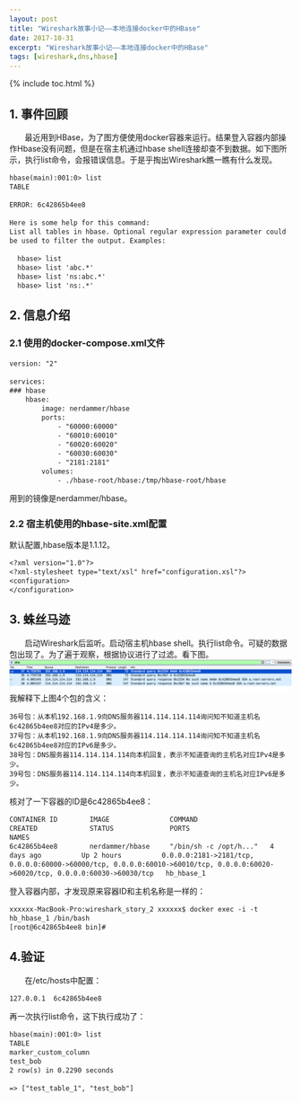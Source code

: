 ```yaml
---
layout: post
title: "Wireshark故事小记——本地连接docker中的HBase"
date: 2017-10-31
excerpt: "Wireshark故事小记——本地连接docker中的HBase"
tags: [wireshark,dns,hbase]
--- 
```


{% include toc.html %}

## 1. 事件回顾

&#160; &#160; &#160; &#160;最近用到HBase，为了图方便使用docker容器来运行。结果登入容器内部操作Hbase没有问题，但是在宿主机通过hbase shell连接却查不到数据。如下图所示，执行list命令，会报错误信息。于是乎掏出Wireshark瞧一瞧有什么发现。    

```
hbase(main):001:0> list
TABLE

ERROR: 6c42865b4ee8

Here is some help for this command:
List all tables in hbase. Optional regular expression parameter could
be used to filter the output. Examples:

  hbase> list
  hbase> list 'abc.*'
  hbase> list 'ns:abc.*'
  hbase> list 'ns:.*'
```

## 2. 信息介绍   

### 2.1 使用的docker-compose.xml文件   

```
version: "2"

services:
### hbase
    hbase:
        image: nerdammer/hbase
        ports:
            - "60000:60000"
            - "60010:60010"
            - "60020:60020"
            - "60030:60030"
            - "2181:2181"
        volumes:
            - ./hbase-root/hbase:/tmp/hbase-root/hbase

```   
用到的镜像是nerdammer/hbase。

### 2.2 宿主机使用的hbase-site.xml配置   
默认配置,hbase版本是1.1.12。   

```
<?xml version="1.0"?>   
<?xml-stylesheet type="text/xsl" href="configuration.xsl"?>   
<configuration>   
</configuration>
```

## 3. 蛛丝马迹   
&#160; &#160; &#160; &#160;启动Wireshark后监听。启动宿主机hbase shell。执行list命令。可疑的数据包出现了。为了遍于观察，根据协议进行了过滤。看下图。
![Alt text](/img/in-post/wireshark_story_2/destination_packets.png)
我解释下上图4个包的含义：  
 
```   
36号包：从本机192.168.1.9向DNS服务器114.114.114.114询问知不知道主机名6c42865b4ee8对应的IPv4是多少。      
37号包：从本机192.168.1.9向DNS服务器114.114.114.114询问知不知道主机名6c42865b4ee8对应的IPv6是多少。      
38号包：DNS服务器114.114.114.114向本机回复，表示不知道查询的主机名对应IPv4是多少。   
39号包：DNS服务器114.114.114.114向本机回复，表示不知道查询的主机名对应IPv6是多少。
```

  
核对了一下容器的ID是6c42865b4ee8：   

```
CONTAINER ID        IMAGE               COMMAND                  CREATED             STATUS              PORTS                                                                                                                            NAMES
6c42865b4ee8        nerdammer/hbase     "/bin/sh -c /opt/h..."   4 days ago          Up 2 hours          0.0.0.0:2181->2181/tcp, 0.0.0.0:60000->60000/tcp, 0.0.0.0:60010->60010/tcp, 0.0.0.0:60020->60020/tcp, 0.0.0.0:60030->60030/tcp   hb_hbase_1
```
登入容器内部，才发现原来容器ID和主机名称是一样的：   

```
xxxxxx-MacBook-Pro:wireshark_story_2 xxxxxx$ docker exec -i -t hb_hbase_1 /bin/bash
[root@6c42865b4ee8 bin]#
```   

## 4.验证   
&#160; &#160; &#160; &#160;在/etc/hosts中配置：    

```
127.0.0.1  6c42865b4ee8
```   
再一次执行list命令，这下执行成功了：   

```
hbase(main):001:0> list
TABLE
marker_custom_column
test_bob
2 row(s) in 0.2290 seconds

=> ["test_table_1", "test_bob"]
```   
